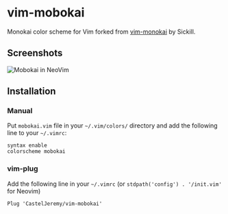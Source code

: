 # vim-mobokai

Monokai color scheme for Vim forked from [vim-monokai](https://github.com/sickill/vim-monokai) by Sickill.

## Screenshots

![Mobokai in NeoVim](https://i.imgur.com/HdfFzla.png)


## Installation

### Manual

Put `mobokai.vim` file in your `~/.vim/colors/` directory and add the following line to your `~/.vimrc`:

    syntax enable
    colorscheme mobokai

### vim-plug

Add the following line in your `~/.vimrc` (or `stdpath('config') . '/init.vim'` for Neovim)

    Plug 'CastelJeremy/vim-mobokai'
